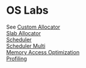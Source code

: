 # OS Labs

See [Custom Allocator](https://github.com/nikitavbv/os_labs/tree/master/simple_alloc)\
[Slab Allocator](https://github.com/nikitavbv/os_labs/tree/master/slab_alloc)\
[Scheduler](https://github.com/nikitavbv/os_labs/tree/master/scheduler)\
[Scheduler Multi](https://github.com/nikitavbv/os_labs/tree/master/scheduler_multi)\
[Memory Access Optimization](https://github.com/nikitavbv/os_labs/tree/master/memory_access_optimization)\
[Profiling](https://github.com/nikitavbv/os_labs/tree/master/profiling)
